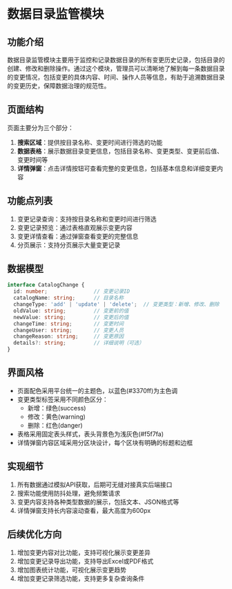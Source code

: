 # 数据目录监管模块

## 功能介绍
数据目录监管模块主要用于监控和记录数据目录的所有变更历史记录，包括目录的创建、修改和删除操作。通过这个模块，管理员可以清晰地了解到每一条数据目录的变更情况，包括变更的具体内容、时间、操作人员等信息，有助于追溯数据目录的变更历史，保障数据治理的规范性。

## 页面结构
页面主要分为三个部分：
1. **搜索区域**：提供按目录名称、变更时间进行筛选的功能
2. **数据表格**：展示数据目录变更信息，包括目录名称、变更类型、变更前后值、变更时间等
3. **详情弹窗**：点击详情按钮可查看完整的变更信息，包括基本信息和详细变更内容

## 功能点列表
1. 变更记录查询：支持按目录名称和变更时间进行筛选
2. 变更记录预览：通过表格直观展示变更内容
3. 变更详情查看：通过弹窗查看变更的完整信息
4. 分页展示：支持分页展示大量变更记录

## 数据模型
```typescript
interface CatalogChange {
  id: number;               // 变更记录ID
  catalogName: string;      // 目录名称
  changeType: 'add' | 'update' | 'delete';  // 变更类型：新增、修改、删除
  oldValue: string;         // 变更前的值
  newValue: string;         // 变更后的值
  changeTime: string;       // 变更时间
  changeUser: string;       // 变更人员
  changeReason: string;     // 变更原因
  details?: string;         // 详细说明（可选）
}
```

## 界面风格
- 页面配色采用平台统一的主题色，以蓝色(#3370ff)为主色调
- 变更类型标签采用不同颜色区分：
  - 新增：绿色(success)
  - 修改：黄色(warning)
  - 删除：红色(danger)
- 表格采用固定表头样式，表头背景色为浅灰色(#f5f7fa)
- 详情弹窗内容区域采用分区块设计，每个区块有明确的标题和边框

## 实现细节
1. 所有数据通过模拟API获取，后期可无缝对接真实后端接口
2. 搜索功能使用防抖处理，避免频繁请求
3. 变更内容支持各种类型数据的展示，包括文本、JSON格式等
4. 详情弹窗支持长内容滚动查看，最大高度为600px

## 后续优化方向
1. 增加变更内容对比功能，支持可视化展示变更差异
2. 增加变更记录导出功能，支持导出Excel或PDF格式
3. 增加图表统计功能，可视化展示变更趋势
4. 增加变更记录筛选功能，支持更多复杂查询条件 